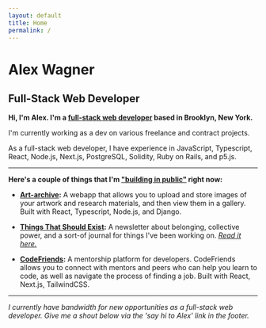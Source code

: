```yaml
---
layout: default
title: Home
permalink: /
---
```

# Alex Wagner
## Full-Stack Web Developer

**Hi, I'm Alex. I'm a [full-stack web developer](https://github.com/alexdwagner) based in Brooklyn, New York.**

I'm currently working as a dev on various freelance and contract projects. 

As a full-stack web developer, I have experience in JavaScript, Typescript, React, Node.js, Next.js, PostgreSQL, Solidity, Ruby on Rails, and p5.js.

---

**Here's a couple of things that I'm ["building in public"](https://publiclab.co/building-in-public/what-is-it) right now:**

* **[Art-archive](https://github.com/alexdwagner/art-archive):** A webapp that allows you to upload and store images of your artwork and research materials, and then view them in a gallery. Built with React, Typescript, Node.js, and Django. 

* **[Things That Should Exist](https://thingsthatshouldexist.substack.com/):** A newsletter about belonging, collective power, and a sort-of journal for things I've been working on. *[Read it here.](https://thingsthatshouldexist.substack.com/archive)*

* **[CodeFriends](https://github.com/alexdwagner/code-friends):** A mentorship platform for developers. CodeFriends allows you to connect with mentors and peers who can help you learn to code, as well as navigate the process of finding a job. Built with React, Next.js, TailwindCSS.

---

*I currently have bandwidth for new opportunities as a full-stack web developer. Give me a shout below via the 'say hi to Alex' link in the footer.*
 
